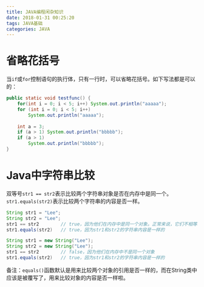 ```yaml
---
title: JAVA编程闲杂知识
date: 2018-01-31 00:25:20
tags: JAVA基础
categories: JAVA
---
```


# 省略花括号

当`if`或`for`控制语句的执行体，只有一行时，可以省略花括号。如下写法都是可以的：

```java
public static void testfunc() {
    for(int i = 0; i < 5; i++) System.out.println("aaaaa");
    for (int i = 0; i < 5; i++)
        System.out.println("aaaaa");
        
    int a = 3;
    if (a > 1) System.out.println("bbbbb");
    if (a > 1)
        System.out.println("bbbbb");
}
```

# Java中字符串比较

双等号`str1 == str2`表示比较两个字符串对象是否在内存中是同一个。`str1.equals(str2)`表示比较两个字符串的内容是否一样。

```java
String str1 = "Lee";
String str2 = "Lee";
str1 == str2        // true，因为他们在内存中是同一个对象。正常来说，它们不相等才对的啊，实际上Java在对字符串常量初始化时，先看内存中是否已经有了字符串字面值常量，若已经有了，就直接将引入传给该字符串变量。在本例中，当定义字符串变量str2时，发现字符串字面值常量"Lee"在内存中已经存在了，因此将该引用直接赋值给str2啦，因此在JVM内存中，str1和str2其实是指向同一块内存
str1.equals(str2)   // true，因为str1和str2的字符串内容是一样的

String str1 = new String("Lee");
String str2 = new String("Lee");
str1 == str2        // false，因为他们在内存中不是同一个对象
str1.equals(str2)   // true，因为str1和str2的字符串内容是一样的
```

备注：`equals()`函数默认是用来比较两个对象的引用是否一样的，而在String类中应该是被覆写了，用来比较对象的内容是否一样啦。